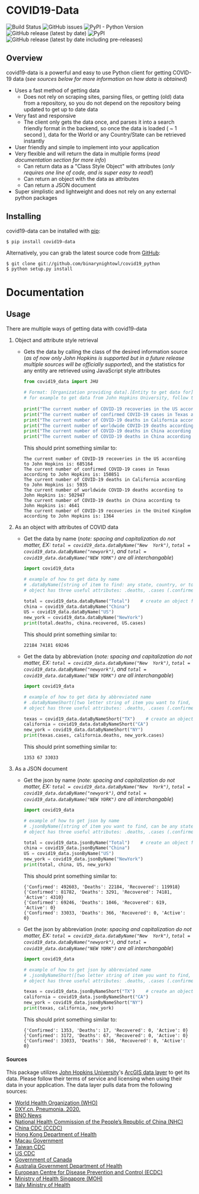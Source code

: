 # COVID19-Data
![Build Status](https://github.com/binarynightowl/covid19_python/workflows/Build%20Status/badge.svg)
<img alt="GitHub issues" src="https://img.shields.io/github/issues/binarynightowl/covid19_python">
<img alt="PyPI - Python Version" src="https://img.shields.io/pypi/pyversions/covid19-data?logo=python">
<img alt="GitHub release (latest by date)" src="https://img.shields.io/github/v/release/binarynightowl/covid19_python?logo=github">
<img alt="PyPI" src="https://img.shields.io/pypi/v/covid19-data?label=PyPi&logo=PyPi">
<img alt="GitHub release (latest by date including pre-releases)" src="https://img.shields.io/github/v/release/binarynightowl/covid19_python?include_prereleases&label=pre-release&logo=github">

## Overview
covid19-data is a powerful and easy to use Python client for getting COVID-19 data (*see sources below
for more information on how data is obtained*)
* Uses a fast method of getting data
    * Does not rely on scraping sites, parsing files, or getting (old) data from a repository, so you do not depend on the 
    repository being updated to get up to date data
* Very fast and responsive
    * The client only gets the data once, and parses it into a search friendly format in the backend, so once the data is 
    loaded ( *~* 1 second ), data for the World or any Country/State can be retrieved instantly
* User friendly and simple to implement into your application
* Very flexible and will return the data in multiple forms (*read documentation section for more info*)
    * Can return data as a "Class Style Object" with attributes (*only requires one line of code, and is super easy to read!*)
    * Can return an object with the data as attributes
    * Can return a JSON document
* Super simplistic and lightweight and does not rely on any external python packages


## Installing
covid19-data can be installed with [pip](https://pypi.org/project/covid19-data/):
```
$ pip install covid19-data
```
Alternatively, you can grab the latest source code from [GitHub](https://github.com/binarynightowl/covid19_python):
```
$ git clone git://github.com/binarynightowl/covid19_python
$ python setup.py install
```


# Documentation

## Usage
There are multiple ways of getting data with covid19-data
1. Object and attribute style retrieval
    * Gets the data by calling the class of the desired information source (*as of now only John Hopkins is supported but in
     a future release multiple sources will be officially supported*), and the statistics for any entity are retrieved using
      JavaScript style attributes 
      ```python
      from covid19_data import JHU
    
      # Format: [Organization providing data].[Entity to get data for].[Data that you wish to retrieve]
      # for example to get data from John Hopkins University, follow the following examples
        
      print("The current number of COVID-19 recoveries in the US according to John Hopkins is: " + str(JHU.US.recovered))
      print("The current number of confirmed COVID-19 cases in Texas according to John Hopkins is: " + str(JHU.Texas.confirmed))
      print("The current number of COVID-19 deaths in California according to John Hopkins is: " + str(JHU.California.deaths))
      print("The current number of worldwide COVID-19 deaths according to John Hopkins is: " + str(JHU.Total.deaths))
      print("The current number of COVID-19 deaths in China according to John Hopkins is: " + str(JHU.China.deaths))
      print("The current number of COVID-19 deaths in China according to John Hopkins is: " + str(JHU.UnitedKingdom.deaths))
        ```
        This should print something similar to:
        ```
        The current number of COVID-19 recoveries in the US according to John Hopkins is: 685164
        The current number of confirmed COVID-19 cases in Texas according to John Hopkins is: 150851
        The current number of COVID-19 deaths in California according to John Hopkins is: 5935
        The current number of worldwide COVID-19 deaths according to John Hopkins is: 502947
        The current number of COVID-19 deaths in China according to John Hopkins is: 4641
        The current number of COVID-19 recoveries in the United Kingdom according to John Hopkins is: 1364
        ```
      
2. As an object with attributes of COVID data
    * Get the data by name (*note: spacing and capitalization do not matter, EX: `total = covid19_data.dataByName("New 
    York")`, 
    `total = covid19_data.dataByName("newyork")`, and `total = covid19_data.dataByName("NEW YORK")` are all interchangable*)
        ```python
        import covid19_data
    
        # example of how to get data by name
        # .dataByName([string of item to find: any state, country, or total amount (spacing and capitalization do not matter)])
        # object has three useful attributes: .deaths, .cases (.confirmed also works), and .recovered
        
        total = covid19_data.dataByName("Total")    # create an object for our total data
        china = covid19_data.dataByName("China")
        US = covid19_data.dataByName("US")
        new_york = covid19_data.dataByName("NewYork")
        print(total.deaths, china.recovered, US.cases)
        ```
        This should print something similar to:
        ```
        22184 74181 69246
        ```
    * Get the data by abbreviation (*note: spacing and capitalization do not matter, EX: `total = covid19_data.dataByName("New 
    York")`, 
    `total = covid19_data.dataByName("newyork")`, and `total = covid19_data.dataByName("NEW YORK")` are all interchangable*)
        ```python
        import covid19_data        
        
        # example of how to get data by abbreviated name
        # .dataByNameShort([two letter string of item you want to find, can be any state])
        # object has three useful attributes: .deaths, .cases (.confirmed also works), and .recovered
        
        texas = covid19_data.dataByNameShort("TX")    # create an object for our total data
        california = covid19_data.dataByNameShort("CA")
        new_york = covid19_data.dataByNameShort("NY")
        print(texas.cases, california.deaths, new_york.cases)
        ```
        This should print something similar to:
        ```
        1353 67 33033
        ```
3. As a JSON document 
    * Get the json by name (*note: spacing and capitalization do not matter, EX: `total = covid19_data.dataByName("New 
    York")`, 
    `total = covid19_data.dataByName("newyork")`, and `total = covid19_data.dataByName("NEW YORK")` are all interchangable*)
        ```python
        import covid19_data
        
        # example of how to get json by name
        # .jsonByName([string of item you want to find, can be any state, country, or total amount (spacing and capitalization do not matter)])
        # object has three useful attributes: .deaths, .cases (.confirmed also works), and .recovered
        
        total = covid19_data.jsonByName("Total")    # create an object for our total data
        china = covid19_data.jsonByName("China")
        US = covid19_data.jsonByName("US")
        new_york = covid19_data.jsonByName("NewYork")
        print(total, china, US, new_york)
        ```
        This should print something similar to:
        ```
        {'Confirmed': 492603, 'Deaths': 22184, 'Recovered': 119918}
        {'Confirmed': 81782, 'Deaths': 3291, 'Recovered': 74181, 'Active': 4310}
        {'Confirmed': 69246, 'Deaths': 1046, 'Recovered': 619, 'Active': 0}
        {'Confirmed': 33033, 'Deaths': 366, 'Recovered': 0, 'Active': 0}
        ```
    * Get the json by abbreviation (*note: spacing and capitalization do not matter, EX: `total = covid19_data.dataByName("New 
    York")`, 
    `total = covid19_data.dataByName("newyork")`, and `total = covid19_data.dataByName("NEW YORK")` are all interchangable*)
        ```python
        import covid19_data
        
        # example of how to get json by abbreviated name
        # .jsonByNameShort([two letter string of item you want to find, can be any state])
        # object has three useful attributes: .deaths, .cases (.confirmed also works), and .recovered
        
        texas = covid19_data.jsonByNameShort("TX")    # create an object for our total data
        california = covid19_data.jsonByNameShort("CA")
        new_york = covid19_data.jsonByNameShort("NY")
        print(texas, california, new_york)
        ```
        This should print something similar to:
        ```
        {'Confirmed': 1353, 'Deaths': 17, 'Recovered': 0, 'Active': 0}
        {'Confirmed': 3172, 'Deaths': 67, 'Recovered': 0, 'Active': 0}
        {'Confirmed': 33033, 'Deaths': 366, 'Recovered': 0, 'Active': 0}
        ```
  
#### Sources
This package utilizes [John Hopkins University](https://coronavirus.jhu.edu/map.html)'s 
[ArcGIS data layer](https://services1.arcgis.com/0MSEUqKaxRlEPj5g/ArcGIS/rest/services/ncov_cases/FeatureServer) 
to get its data. Please follow their terms of service and licensing when using their data in your application. The data layer 
pulls data from the 
following sources:
- [World Health Organization (WHO)](https://www.who.int/)
- [DXY.cn. Pneumonia. 2020.](http://3g.dxy.cn/newh5/view/pneumonia)
- [BNO News](https://bnonews.com/index.php/2020/02/the-latest-coronavirus-cases/)
- [National Health Commission of the People’s Republic of China (NHC)](http://www.nhc.gov.cn/xcs/yqtb/list_gzbd.shtml)
- [China CDC (CCDC)](http://weekly.chinacdc.cn/news/TrackingtheEpidemic.htm)
- [Hong Kong Department of Health](https://www.chp.gov.hk/en/features/102465.html)
- [Macau Government](https://www.ssm.gov.mo/portal/)
- [Taiwan CDC](https://sites.google.com/cdc.gov.tw/2019ncov/taiwan?authuser=0)
- [US CDC](https://www.cdc.gov/coronavirus/2019-ncov/index.html)
- [Government of Canada](https://www.canada.ca/en/public-health/services/diseases/coronavirus.html)
- [Australia Government Department of Health](https://www.health.gov.au/news/coronavirus-update-at-a-glance)
- [European Centre for Disease Prevention and Control (ECDC)](https://www.ecdc.europa.eu/en/geographical-distribution-2019-ncov-cases)
- [Ministry of Health Singapore (MOH)](https://www.moh.gov.sg/covid-19)
- [Italy Ministry of Health](http://www.salute.gov.it/nuovocoronavirus)
